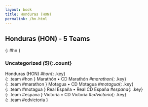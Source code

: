 ```yaml
---
layout: book
title: Honduras (HON)
permalink: /hn.html
---
```


## Honduras (HON) - 5 Teams
{: #hn }









### Uncategorized _(5)_{:.count}

Honduras  (HON)  _#hon_{: .key} <br>
{: .team #hon }
Marathón • CD Marathón   _#marathon_{: .key} <br>
{: .team #marathon }
Motagua • CD Motagua   _#motagua_{: .key} <br>
{: .team #motagua }
Real España • Real CD España   _#espana_{: .key} <br>
{: .team #espana }
Victoria • CD Victoria   _#cdvictoria_{: .key} <br>
{: .team #cdvictoria }


 
